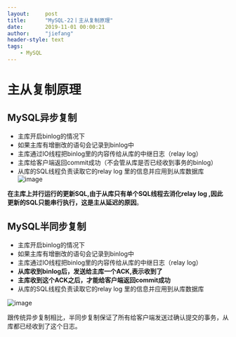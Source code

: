```yaml
---
layout:     post
title:      "MySQL-22丨主从复制原理"
date:       2019-11-01 00:00:21
author:     "jiefang"
header-style: text
tags:
    - MySQL
---
```

# 主从复制原理
## MySQL异步复制
- 主库开启binlog的情况下
- 如果主库有增删改的语句会记录到binlog中
- 主库通过IO线程把binlog里的内容传给从库的中继日志（relay log）
- 主库给客户端返回commit成功（不会管从库是否已经收到事务的binlog）
- 从库的SQL线程负责读取它的relay log 里的信息并应用到从库数据库
![image](https://s2.ax1x.com/2019/10/15/KCdcnO.png)

**在主库上并行运行的更新SQL,由于从库只有单个SQL线程去消化relay log ,因此更新的SQL只能串行执行，这是主从延迟的原因**。
## MySQL半同步复制
- 主库开启binlog的情况下
- 如果主库有增删改的语句会记录到binlog中
- 主库通过IO线程把binlog里的内容传给从库的中继日志（relay log）
- **从库收到binlog后，发送给主库一个ACK,表示收到了**
- **主库收到这个ACK之后，才能给客户端返回commit成功**
- 从库的SQL线程负责读取它的relay log 里的信息并应用到从库数据库

![image](https://s2.ax1x.com/2019/10/15/KCwTi9.png)

跟传统异步复制相比，半同步复制保证了所有给客户端发送过确认提交的事务，从库都已经收到了这个日志。
